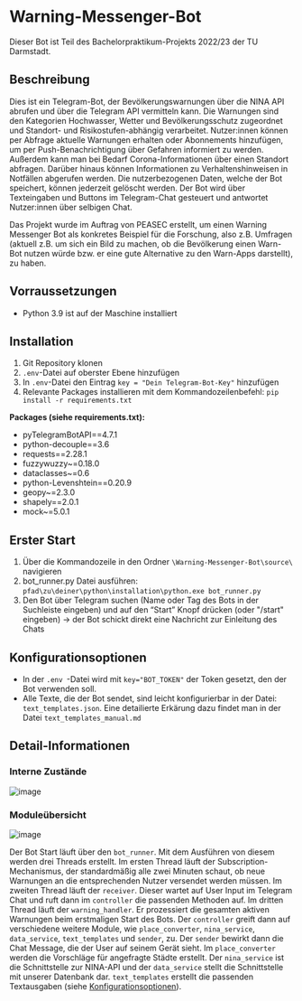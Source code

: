 # Warning-Messenger-Bot
Dieser Bot ist Teil des Bachelorpraktikum-Projekts 2022/23 der TU Darmstadt.

## Beschreibung
Dies ist ein Telegram-Bot, der Bevölkerungswarnungen über die NINA API abrufen und über die Telegram API vermitteln kann. 
Die Warnungen sind den Kategorien Hochwasser, Wetter und Bevölkerungsschutz  zugeordnet und Standort- und Risikostufen-abhängig verarbeitet. Nutzer:innen können per Abfrage aktuelle Warnungen erhalten oder Abonnements hinzufügen, um per Push-Benachrichtigung über Gefahren informiert zu werden. 
Außerdem kann man bei Bedarf Corona-Informationen über einen Standort abfragen.
Darüber hinaus können Informationen zu Verhaltenshinweisen in Notfällen abgerufen werden. Die nutzerbezogenen Daten, welche der Bot speichert, können jederzeit gelöscht werden.
Der Bot wird über Texteingaben und Buttons im Telegram-Chat gesteuert und antwortet Nutzer:innen über selbigen Chat.

Das Projekt wurde im Auftrag von PEASEC erstellt, um einen Warning Messenger Bot als konkretes Beispiel für die Forschung, also z.B. Umfragen (aktuell z.B. um sich ein Bild zu machen, ob die Bevölkerung einen Warn-Bot nutzen würde bzw. er eine gute Alternative zu den Warn-Apps darstellt), zu haben.

## Vorraussetzungen
- Python 3.9 ist auf der Maschine installiert

## Installation

1. Git Repository klonen
2. ```.env```-Datei auf oberster Ebene hinzufügen
3. In ```.env```-Datei den Eintrag ```key = "Dein Telegram-Bot-Key"``` hinzufügen
4. Relevante Packages installieren mit dem Kommandozeilenbefehl: ```pip install -r requirements.txt```


**Packages (siehe requirements.txt):**
- pyTelegramBotAPI==4.7.1
- python-decouple==3.6
- requests==2.28.1
- fuzzywuzzy~=0.18.0
- dataclasses~=0.6
- python-Levenshtein==0.20.9
- geopy~=2.3.0
- shapely==2.0.1
- mock~=5.0.1

## Erster Start
1. Über die Kommandozeile in den Ordner ```\Warning-Messenger-Bot\source\``` navigieren
2. bot_runner.py Datei ausführen: ```pfad\zu\deiner\python\installation\python.exe bot_runner.py```
3. Den Bot über Telegram suchen (Name oder Tag des Bots in der Suchleiste eingeben) und auf den “Start” Knopf drücken (oder "/start" eingeben) 
→ der Bot schickt direkt eine Nachricht zur Einleitung des Chats

## <a name="head1234"></a>Konfigurationsoptionen
- In der ```.env ```-Datei wird mit ```key="BOT_TOKEN"``` der Token gesetzt, den der Bot verwenden soll.
- Alle Texte, die der Bot sendet, sind leicht konfigurierbar in der Datei: ```text_templates.json```. Eine detailierte Erkärung dazu findet man in der Datei ```text_templates_manual.md```

## Detail-Informationen

### Interne Zustände
![image](https://user-images.githubusercontent.com/118980413/222899837-139ba5fe-0111-4ade-8db3-807b1f0d7614.png)  
  
### Moduleübersicht
![image](https://user-images.githubusercontent.com/118980413/224966907-14614975-8076-42b7-aa6c-8fe97cf25bea.png)

Der Bot Start läuft über den ```bot_runner```. Mit dem Ausführen von diesem werden drei Threads erstellt. Im ersten Thread läuft der Subscription-Mechanismus, der standardmäßig alle zwei Minuten schaut, ob neue Warnungen an die entsprechenden Nutzer versendet werden müssen. Im zweiten Thread läuft der ```receiver```. Dieser wartet auf User Input im Telegram Chat und ruft dann im ```controller``` die passenden Methoden auf. Im dritten Thread läuft der ```warning_handler```. Er prozessiert die gesamten aktiven Warnungen beim erstmaligen Start des Bots. Der ```controller``` greift dann auf verschiedene weitere Module, wie ```place_converter```, ```nina_service```, ```data_service```, ```text_templates``` und ```sender```, zu. Der ```sender``` bewirkt dann die Chat Message, die der User auf seinem Gerät sieht. Im ```place_converter``` werden die Vorschläge für angefragte Städte erstellt. Der ```nina_service``` ist die Schnittstelle zur NINA-API und der ```data_service``` stellt die Schnittstelle mit unserer Datenbank dar. ```text_templates``` erstellt die passenden Textausgaben (siehe [Konfigurationsoptionen](#head1234)).


